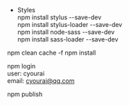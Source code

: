 - Styles  
  npm install stylus --save-dev  
  npm install stylus-loader --save-dev  
  npm install node-sass --save-dev  
  npm install sass-loader --save-dev 
  
  
npm clean cache -f
npm install

npm login  
user: cyourai  
email: cyourai@qq.com  

npm publish